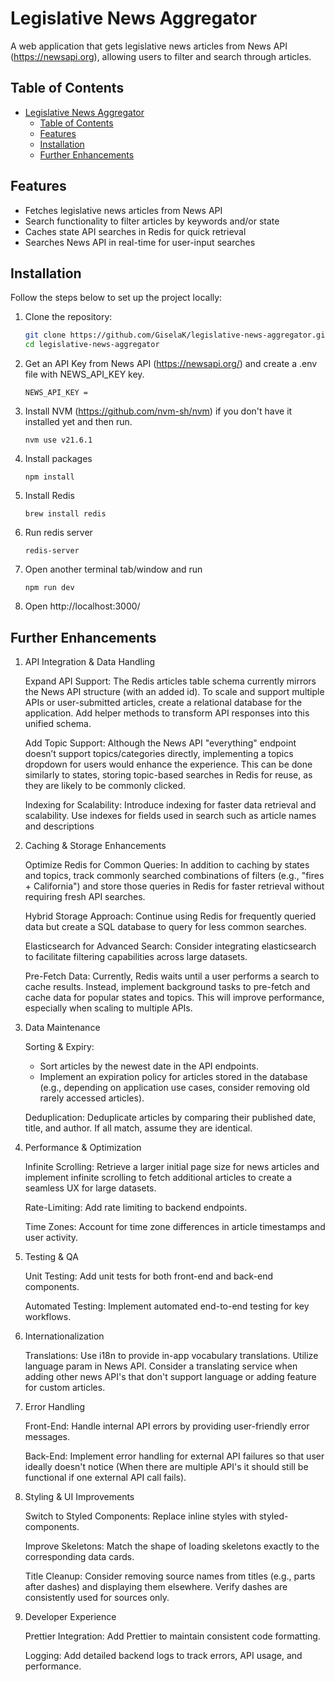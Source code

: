 # Legislative News Aggregator

A web application that gets legislative news articles from News API (https://newsapi.org), allowing users to filter and search through articles.

## Table of Contents

- [Legislative News Aggregator](#legislative-news-aggregator)
  - [Table of Contents](#table-of-contents)
  - [Features](#features)
  - [Installation](#installation)
  - [Further Enhancements](#further-enhancements)

## Features

- Fetches legislative news articles from News API
- Search functionality to filter articles by keywords and/or state
- Caches state API searches in Redis for quick retrieval
- Searches News API in real-time for user-input searches

## Installation

Follow the steps below to set up the project locally:
1. Clone the repository:

   ```bash
   git clone https://github.com/GiselaK/legislative-news-aggregator.git
   cd legislative-news-aggregator

2. Get an API Key from News API (https://newsapi.org/) and create a .env file with NEWS_API_KEY key.

    ```
    NEWS_API_KEY = 

3. Install NVM (https://github.com/nvm-sh/nvm) if you don't have it installed yet and then run.

    ```
    nvm use v21.6.1

4. Install packages

    ``` 
    npm install

5. Install Redis

    ```
    brew install redis

6. Run redis server

    ```
    redis-server

7. Open another terminal tab/window and run

    ```
    npm run dev

8. Open http://localhost:3000/


## Further Enhancements

1. API Integration & Data Handling

    Expand API Support:
    The Redis articles table schema currently mirrors the News API structure (with an added id). To scale and support multiple APIs or user-submitted articles, create a relational database for the application. Add helper methods to transform API responses into this unified schema.

    Add Topic Support:
    Although the News API "everything" endpoint doesn’t support topics/categories directly, implementing a topics dropdown for users would enhance the experience. This can be done similarly to states, storing topic-based searches in Redis for reuse, as they are likely to be commonly clicked.

    Indexing for Scalability:
    Introduce indexing for faster data retrieval and scalability. Use indexes for fields used in search such as article names and descriptions

2. Caching & Storage Enhancements

    Optimize Redis for Common Queries:
    In addition to caching by states and topics, track commonly searched combinations of filters (e.g., "fires + California") and store those queries in Redis for faster retrieval without requiring fresh API searches.
    
    Hybrid Storage Approach:
    Continue using Redis for frequently queried data but create a SQL database to query for less common searches.

    Elasticsearch for Advanced Search:
    Consider integrating elasticsearch to facilitate filtering capabilities across large datasets. 

    Pre-Fetch Data:
    Currently, Redis waits until a user performs a search to cache results. Instead, implement background tasks to pre-fetch and cache data for popular states and topics. This will improve performance, especially when scaling to multiple APIs.

3. Data Maintenance

    Sorting & Expiry:
    - Sort articles by the newest date in the API endpoints.
    - Implement an expiration policy for articles stored in the database (e.g., depending on application use cases, consider removing old rarely accessed articles).

    
    Deduplication:
    Deduplicate articles by comparing their published date, title, and author. If all match, assume they are identical.

4. Performance & Optimization

    Infinite Scrolling:
    Retrieve a larger initial page size for news articles and implement infinite scrolling to fetch additional articles to create a seamless UX for large datasets.

    Rate-Limiting:
    Add rate limiting to backend endpoints.
    
    Time Zones:
    Account for time zone differences in article timestamps and user activity.

5. Testing & QA

    Unit Testing:
    Add unit tests for both front-end and back-end components.

    Automated Testing:
    Implement automated end-to-end testing for key workflows.

6. Internationalization

    Translations:
    Use i18n to provide in-app vocabulary translations. Utilize language param in News API. Consider a translating service when adding other news API's that don't support language or adding feature for custom articles.

7. Error Handling

    Front-End:
    Handle internal API errors by providing user-friendly error messages.

    Back-End:
    Implement error handling for external API failures so that user ideally doesn't notice (When there are multiple API's it should still be functional if one external API call fails).

8. Styling & UI Improvements

    Switch to Styled Components:
    Replace inline styles with styled-components.

    Improve Skeletons:
    Match the shape of loading skeletons exactly to the corresponding data cards.

    Title Cleanup:
    Consider removing source names from titles (e.g., parts after dashes) and displaying them elsewhere. Verify dashes are consistently used for sources only.

9. Developer Experience

    Prettier Integration:
    Add Prettier to maintain consistent code formatting.

    Logging:
    Add detailed backend logs to track errors, API usage, and performance.